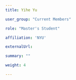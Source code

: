```yaml
---
title: Yihe Yu

user_group: "Current Members"

role: "Master's Student"

affiliation: 'NYU'

externalUrl: 

summary: ""

weight: 4

---
```



